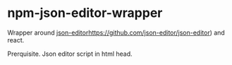 # npm-json-editor-wrapper

Wrapper around [json-editor](https://github.com/json-editor/json-editor)https://github.com/json-editor/json-editor) and react.

Prerquisite. Json editor script in html head.
